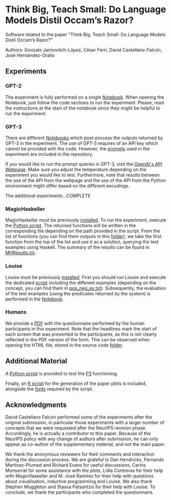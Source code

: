 # Think Big, Teach Small: Do Language Models Distil Occam’s Razor?

Software related to the paper "Think Big, Teach Small: Do Language Models Distil Occam’s Razor?"

Authors: Gonzalo Jaimovitch-López, Cèsar Ferri, David Castellano-Falcón, José Hernández-Orallo

## Experiments

### GPT-2

The experiment is fully performed on a single [Notebook](https://github.com/gonzalojaimovitch/think-big-teach-small/blob/main/GPT-2%20Experiments/GPT_2_Experiments.ipynb). When opening the Notebook, just follow the code sections to run the experiment. Please, read the instructions at the start of the notebook since they might be helpful to run the experiment.

### GPT-3

There are different [Notebooks](https://github.com/gonzalojaimovitch/think-big-teach-small/tree/main/GPT-3%20Experiments/notebooks) which post-process the outputs returned by GPT-3 in the experiment. The use of GPT-3 requires of an API key which cannot be provided with the code. However, the [prompts](https://github.com/gonzalojaimovitch/think-big-teach-small/blob/main/GPT-3%20Experiments/prompts.zip) used in the experiment are included in the repository.

If you would like to run the prompt queries in GPT-3, visit the [OpenAI´s API Webpage](https://beta.openai.com/). Make sure you adjust the temperature depending on the experiment you would like to test. Furthermore, note that results between the use of the API from the webpage and the use of the API from the Python environment might differ based on the different encodings.

The additional experiments...COMPLETE

### MagicHaskeller

MagicHaskeller must be previously [installed](http://nautilus.cs.miyazaki-u.ac.jp/~skata/MagicHaskeller.html). To run the experiment, execute the [Python script](https://github.com/gonzalojaimovitch/think-big-teach-small/blob/main/MH%20Experiments/script.py). The returned functions will be written in the corresponding file depending on the path provided in the script. From the list of functions (you can find them outputs in this [folder](https://github.com/gonzalojaimovitch/think-big-teach-small/tree/main/MH%20Experiments/MHOutputs)), we take the first function from the top of the list and use it as a solution, querying the test examples using Haskell. The summary of the results can be found in [MHResults.txt](https://github.com/gonzalojaimovitch/think-big-teach-small/blob/main/MH%20Experiments/MHResults.txt).

### Louise

Louise must be previously [installed](https://github.com/stassa/louise). First you should run Louise and execute the dedicated [script](https://github.com/gonzalojaimovitch/think-big-teach-small/blob/main/Louise%20Experiments/final_test.pl) including the different examples (depending on the concept, you can find them in [pos_neg_ex.txt](https://github.com/gonzalojaimovitch/think-big-teach-small/blob/main/Louise%20Experiments/pos_neg_ex.txt)). Subsequently, the evaluation of the test examples (using the predicates returned by the system) is performed in the [Notebook](https://github.com/gonzalojaimovitch/think-big-teach-small/blob/main/Louise%20Experiments/louise_experiments.ipynb).


### Humans

We provide a [PDF](https://github.com/gonzalojaimovitch/think-big-teach-small/blob/main/Human%20Experiments/Learning_Test.pdf) with the questionnaire performed by the human participants in this experiment. Note that the headlines mark the start of each screen that was presented to the participants, as this is not clearly reflected in the PDF version of the form. This can be observed when opening the HTML file, stored in the source code [folder](https://github.com/gonzalojaimovitch/think-big-teach-small/tree/main/Human%20Experiments/Learning_Test).

## Additional Material

A [Python script](https://github.com/gonzalojaimovitch/think-big-teach-small/blob/main/P3%20Simulator/p3_sim.py) is provided to test the [P3](https://en.wikipedia.org/wiki/Brainfuck) functioning.

Finally, an [R script](https://github.com/gonzalojaimovitch/think-big-teach-small/blob/main/Plots/plots.r) for the generation of the paper plots is included, alongside the [fonts](https://github.com/gonzalojaimovitch/think-big-teach-small/blob/main/Plots/Latin-Modern-Roman-fontfacekit.zip) required by the script.

## Acknowledgments

David Castellano Falcón performed some of the experiments after the original submission, in particular those experiments with a larger number of concepts that we were requested after the NeurIPS revision phase. Accordingly, he is actually a contributor to this paper. Because of the NeurIPS policy with any change of authors after submission, he can only appear as co-author of the supplementary material, and not the main paper. 

We thank the anonymous reviewers for their comments and interaction during the discussion process. We are grateful to Dan Hendricks, Fernando Martínez-Plumed and Richard Evans for useful discussions, Carlos Monserrat for some assistance with the plots, Lidia Contreras for their help with MagicHaskeller and M. José Ramírez for their help with questions about visualisation, inductive programming and Louise. We also thank Stephen Muggleton and Stassa Patsantzis for their help with Louise. To conclude, we thank the participants who completed the questionnaire.
